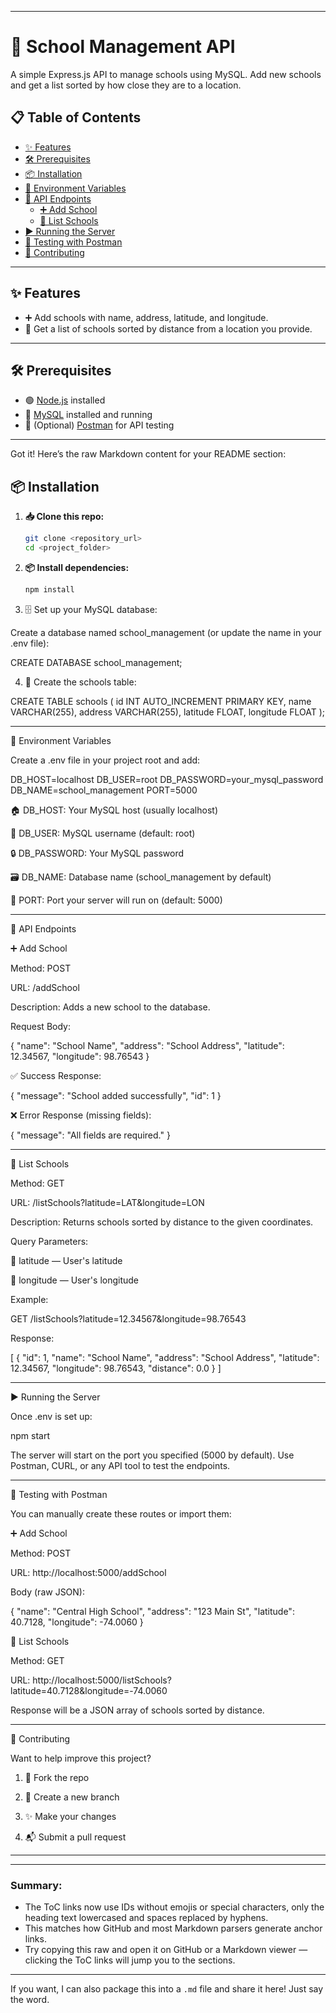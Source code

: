 
---


# 🏫 School Management API

A simple Express.js API to manage schools using MySQL. Add new schools and get a list sorted by how close they are to a location.

## 📋 Table of Contents

- [✨ Features](#features)  
- [🛠️ Prerequisites](#prerequisites)  
- [📦 Installation](#installation)  
- [🔧 Environment Variables](#environment-variables)  
- [🚦 API Endpoints](#api-endpoints)  
  - [➕ Add School](#add-school)  
  - [📍 List Schools](#list-schools)  
- [▶️ Running the Server](#running-the-server)  
- [🧪 Testing with Postman](#testing-with-postman)  
- [🤝 Contributing](#contributing)  

---

## ✨ Features

- ➕ Add schools with name, address, latitude, and longitude.  
- 📍 Get a list of schools sorted by distance from a location you provide.

---

## 🛠️ Prerequisites

- 🟢 [Node.js](https://nodejs.org/en/) installed  
- 🐬 [MySQL](https://www.mysql.com/) installed and running  
- 🧰 (Optional) [Postman](https://www.postman.com/) for API testing  

---

Got it! Here’s the raw Markdown content for your README section:

## 📦 Installation

1. **📥 Clone this repo:**

   ```bash
   git clone <repository_url>
   cd <project_folder>

2. **📦 Install dependencies:**
   ```bash
   npm install


3. 🗄️ Set up your MySQL database:

Create a database named school_management (or update the name in your .env file):

CREATE DATABASE school_management;


4. 🧱 Create the schools table:

CREATE TABLE schools (
  id INT AUTO_INCREMENT PRIMARY KEY,
  name VARCHAR(255),
  address VARCHAR(255),
  latitude FLOAT,
  longitude FLOAT
);



---
🔧 Environment Variables

Create a .env file in your project root and add:

DB_HOST=localhost
DB_USER=root
DB_PASSWORD=your_mysql_password
DB_NAME=school_management
PORT=5000

🏠 DB_HOST: Your MySQL host (usually localhost)

👤 DB_USER: MySQL username (default: root)

🔒 DB_PASSWORD: Your MySQL password

🗃️ DB_NAME: Database name (school_management by default)

🚪 PORT: Port your server will run on (default: 5000)



---

🚦 API Endpoints

➕ Add School

Method: POST

URL: /addSchool

Description: Adds a new school to the database.


Request Body:

{
  "name": "School Name",
  "address": "School Address",
  "latitude": 12.34567,
  "longitude": 98.76543
}

✅ Success Response:

{
  "message": "School added successfully",
  "id": 1
}

❌ Error Response (missing fields):

{
  "message": "All fields are required."
}


---

📍 List Schools

Method: GET

URL: /listSchools?latitude=LAT&longitude=LON

Description: Returns schools sorted by distance to the given coordinates.


Query Parameters:

📌 latitude — User's latitude

📌 longitude — User's longitude


Example:

GET /listSchools?latitude=12.34567&longitude=98.76543

Response:

[
  {
    "id": 1,
    "name": "School Name",
    "address": "School Address",
    "latitude": 12.34567,
    "longitude": 98.76543,
    "distance": 0.0
  }
]


---

▶️ Running the Server

Once .env is set up:

npm start

The server will start on the port you specified (5000 by default). Use Postman, CURL, or any API tool to test the endpoints.


---

🧪 Testing with Postman

You can manually create these routes or import them:

➕ Add School

Method: POST

URL: http://localhost:5000/addSchool

Body (raw JSON):


{
  "name": "Central High School",
  "address": "123 Main St",
  "latitude": 40.7128,
  "longitude": -74.0060
}

📍 List Schools

Method: GET

URL: http://localhost:5000/listSchools?latitude=40.7128&longitude=-74.0060


Response will be a JSON array of schools sorted by distance.


---

🤝 Contributing

Want to help improve this project?

1. 🍴 Fork the repo


2. 🌿 Create a new branch


3. ✨ Make your changes


4. 📬 Submit a pull request




---

---

### Summary:
- The ToC links now use IDs without emojis or special characters, only the heading text lowercased and spaces replaced by hyphens.
- This matches how GitHub and most Markdown parsers generate anchor links.
- Try copying this raw and open it on GitHub or a Markdown viewer — clicking the ToC links will jump you to the sections.

---

If you want, I can also package this into a `.md` file and share it here! Just say the word.


